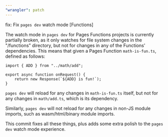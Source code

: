 ```yaml
---
"wrangler": patch
---
```


fix: Fix `pages dev` watch mode [Functions]

The watch mode in `pages dev` for Pages Functions projects is currently partially broken, as it only watches for file system changes in the
"/functions" directory, but not for changes in any of the Functions' dependencies. This means that given a Pages Function `math-is-fun.ts`, defined as follows:

```
import { ADD } from "../math/add";

export async function onRequest() {
	return new Response(`${ADD} is fun!`);
}
```

`pages dev` will reload for any changes in `math-is-fun.ts` itself, but not for any changes in `math/add.ts`, which is its dependency.

Similarly, `pages dev` will not reload for any changes in non-JS module imports, such as wasm/html/binary module imports.

This commit fixes all these things, plus adds some extra polish to the `pages dev` watch mode experience.
